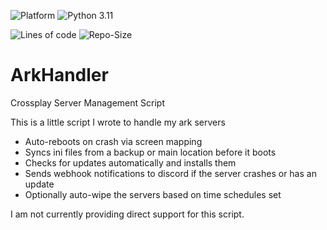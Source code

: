 ![Platform](https://img.shields.io/badge/Windows-0078D6?style=for-the-badge&logo=windows&logoColor=white)
![Python 3.11](https://img.shields.io/badge/python-v3.11-blue?style=for-the-badge)

![Lines of code](https://img.shields.io/tokei/lines/github/vertyco/ArkHandler?style=plastic)
![Repo-Size](https://img.shields.io/github/repo-size/vertyco/vrt-cogs)

# ArkHandler

Crossplay Server Management Script

This is a little script I wrote to handle my ark servers

- Auto-reboots on crash via screen mapping
- Syncs ini files from a backup or main location before it boots
- Checks for updates automatically and installs them
- Sends webhook notifications to discord if the server crashes or has an update
- Optionally auto-wipe the servers based on time schedules set

I am not currently providing direct support for this script.
